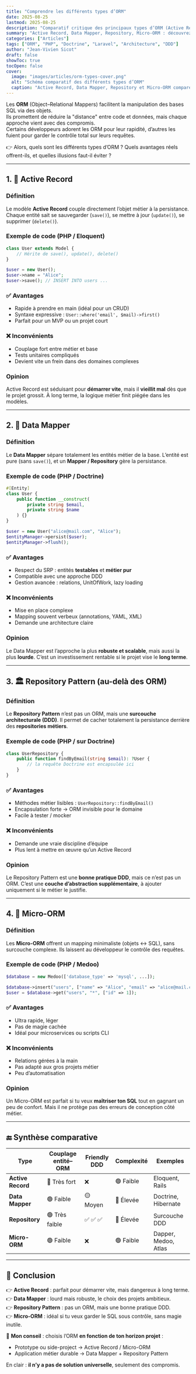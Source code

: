 ```yaml
---
title: "Comprendre les différents types d’ORM"
date: 2025-08-25
lastmod: 2025-08-25
description: "Comparatif critique des principaux types d’ORM (Active Record, Data Mapper, Repository Pattern, Micro-ORM) avec exemples de code et analyse des compromis."
summary: "Active Record, Data Mapper, Repository, Micro-ORM : découvrez leurs forces, limites et exemples pratiques pour choisir la bonne approche ORM selon votre projet."
categories: ["Articles"]
tags: ["ORM", "PHP", "Doctrine", "Laravel", "Architecture", "DDD"]
author: "Jean-Vivien Sicot"
draft: false
showToc: true
tocOpen: false
cover:
  image: "images/articles/orm-types-cover.png"
  alt: "Schéma comparatif des différents types d’ORM"
  caption: "Active Record, Data Mapper, Repository et Micro-ORM comparés."
---
```


Les **ORM** (Object–Relational Mappers) facilitent la manipulation des bases SQL via des objets.  
Ils promettent de réduire la "distance" entre code et données, mais chaque approche vient avec des compromis.  
Certains développeurs adorent les ORM pour leur rapidité, d’autres les fuient pour garder le contrôle total sur leurs requêtes.  

👉 Alors, quels sont les différents types d’ORM ? Quels avantages réels offrent-ils, et quelles illusions faut-il éviter ?  

---

## 1. 🔗 Active Record

### Définition
Le modèle **Active Record** couple directement l’objet métier à la persistance.  
Chaque entité sait se sauvegarder (`save()`), se mettre à jour (`update()`), se supprimer (`delete()`).

### Exemple de code (PHP / Eloquent)
```php
class User extends Model {
    // Hérite de save(), update(), delete()
}

$user = new User();
$user->name = "Alice";
$user->save(); // INSERT INTO users ...
````

### ✅ Avantages

* Rapide à prendre en main (idéal pour un CRUD)
* Syntaxe expressive : `User::where('email', $mail)->first()`
* Parfait pour un MVP ou un projet court

### ❌ Inconvénients

* Couplage fort entre métier et base
* Tests unitaires compliqués
* Devient vite un frein dans des domaines complexes

### Opinion

Active Record est séduisant pour **démarrer vite**, mais il **vieillit mal** dès que le projet grossit.
À long terme, la logique métier finit piégée dans les modèles.

---

## 2. 🧠 Data Mapper

### Définition

Le **Data Mapper** sépare totalement les entités métier de la base.
L’entité est pure (sans `save()`), et un **Mapper / Repository** gère la persistance.

### Exemple de code (PHP / Doctrine)

```php
#[Entity]
class User {
    public function __construct(
        private string $email,
        private string $name
    ) {}
}

$user = new User("alice@mail.com", "Alice");
$entityManager->persist($user);
$entityManager->flush();
```

### ✅ Avantages

* Respect du SRP : entités **testables** et **métier pur**
* Compatible avec une approche DDD
* Gestion avancée : relations, UnitOfWork, lazy loading

### ❌ Inconvénients

* Mise en place complexe
* Mapping souvent verbeux (annotations, YAML, XML)
* Demande une architecture claire

### Opinion

Le Data Mapper est l’approche la plus **robuste et scalable**, mais aussi la plus **lourde**.
C’est un investissement rentable si le projet vise le **long terme**.

---

## 3. 🏛️ Repository Pattern (au-delà des ORM)

### Définition

Le **Repository Pattern** n’est pas un ORM, mais une **surcouche architecturale (DDD)**.
Il permet de cacher totalement la persistance derrière des **repositories métiers**.

### Exemple de code (PHP / sur Doctrine)

```php
class UserRepository {
    public function findByEmail(string $email): ?User {
        // la requête Doctrine est encapsulée ici
    }
}
```

### ✅ Avantages

* Méthodes métier lisibles : `UserRepository::findByEmail()`
* Encapsulation forte → ORM invisible pour le domaine
* Facile à tester / mocker

### ❌ Inconvénients

* Demande une vraie discipline d’équipe
* Plus lent à mettre en œuvre qu’un Active Record

### Opinion

Le Repository Pattern est une **bonne pratique DDD**, mais ce n’est pas un ORM.
C’est une **couche d’abstraction supplémentaire**, à ajouter uniquement si le métier le justifie.

---

## 4. 🔧 Micro-ORM

### Définition

Les **Micro-ORM** offrent un mapping minimaliste (objets ↔ SQL), sans surcouche complexe.
Ils laissent au développeur le contrôle des requêtes.

### Exemple de code (PHP / Medoo)

```php
$database = new Medoo(['database_type' => 'mysql', ...]);

$database->insert("users", ["name" => "Alice", "email" => "alice@mail.com"]);
$user = $database->get("users", "*", ["id" => 1]);
```

### ✅ Avantages

* Ultra rapide, léger
* Pas de magie cachée
* Idéal pour microservices ou scripts CLI

### ❌ Inconvénients

* Relations gérées à la main
* Pas adapté aux gros projets métier
* Peu d’automatisation

### Opinion

Un Micro-ORM est parfait si tu veux **maîtriser ton SQL** tout en gagnant un peu de confort.
Mais il ne protège pas des erreurs de conception côté métier.

---

## 🔚 Synthèse comparative

| Type              | Couplage entité–ORM | Friendly DDD | Complexité | Exemples             |
| ----------------- | ------------------- | ------------ | ---------- | -------------------- |
| **Active Record** | 🔴 Très fort         | ❌            | 🟢 Faible   | Eloquent, Rails      |
| **Data Mapper**   | 🟢 Faible            | 🟡 Moyen      | 🔴 Élevée   | Doctrine, Hibernate  |
| **Repository**    | 🟢 Très faible       | ✅ ✅ ✅        | 🔴 Élevée   | Surcouche DDD        |
| **Micro-ORM**     | 🟢 Faible            | ❌            | 🟢 Faible   | Dapper, Medoo, Atlas |

---

## 🚀 Conclusion

👉 **Active Record** : parfait pour démarrer vite, mais dangereux à long terme.  
👉 **Data Mapper** : lourd mais robuste, le choix des projets ambitieux.  
👉 **Repository Pattern** : pas un ORM, mais une bonne pratique DDD.  
👉 **Micro-ORM** : idéal si tu veux garder le SQL sous contrôle, sans magie inutile.  

🔎 **Mon conseil** : choisis l’ORM **en fonction de ton horizon projet** :

* Prototype ou side-project → Active Record / Micro-ORM
* Application métier durable → Data Mapper + Repository Pattern

En clair : **il n’y a pas de solution universelle**, seulement des compromis.